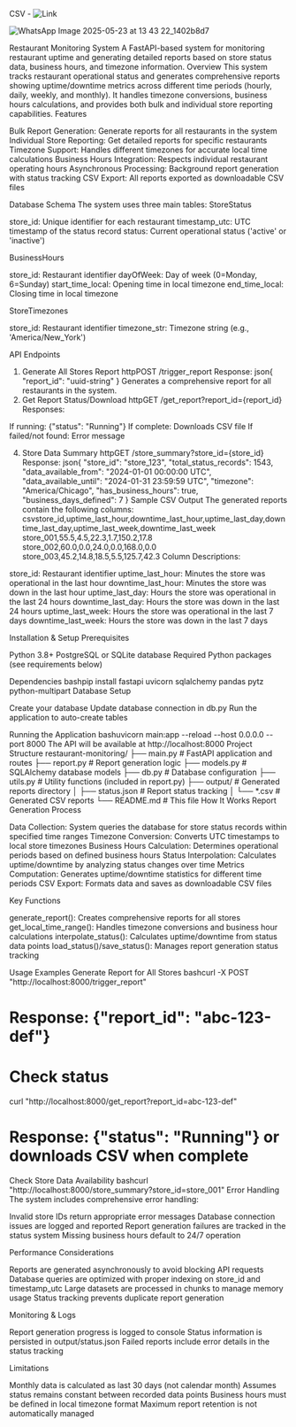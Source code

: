 
CSV - ![Link](https://drive.google.com/file/d/1cLDoBxx5juEii8OHeb8k410UAzTEo9L4/view?usp=sharing)


![WhatsApp Image 2025-05-23 at 13 43 22_1402b8d7](https://github.com/user-attachments/assets/25c242d2-ee37-4845-9887-87ff952b5f12)



Restaurant Monitoring System
A FastAPI-based system for monitoring restaurant uptime and generating detailed reports based on store status data, business hours, and timezone information.
Overview
This system tracks restaurant operational status and generates comprehensive reports showing uptime/downtime metrics across different time periods (hourly, daily, weekly, and monthly). It handles timezone conversions, business hours calculations, and provides both bulk and individual store reporting capabilities.
Features

Bulk Report Generation: Generate reports for all restaurants in the system
Individual Store Reporting: Get detailed reports for specific restaurants
Timezone Support: Handles different timezones for accurate local time calculations
Business Hours Integration: Respects individual restaurant operating hours
Asynchronous Processing: Background report generation with status tracking
CSV Export: All reports exported as downloadable CSV files

Database Schema
The system uses three main tables:
StoreStatus

store_id: Unique identifier for each restaurant
timestamp_utc: UTC timestamp of the status record
status: Current operational status ('active' or 'inactive')

BusinessHours

store_id: Restaurant identifier
dayOfWeek: Day of week (0=Monday, 6=Sunday)
start_time_local: Opening time in local timezone
end_time_local: Closing time in local timezone

StoreTimezones

store_id: Restaurant identifier
timezone_str: Timezone string (e.g., 'America/New_York')

API Endpoints
1. Generate All Stores Report
httpPOST /trigger_report
Response:
json{
  "report_id": "uuid-string"
}
Generates a comprehensive report for all restaurants in the system.
3. Get Report Status/Download
httpGET /get_report?report_id={report_id}
Responses:

If running: {"status": "Running"}
If complete: Downloads CSV file
If failed/not found: Error message

4. Store Data Summary
httpGET /store_summary?store_id={store_id}
Response:
json{
  "store_id": "store_123",
  "total_status_records": 1543,
  "data_available_from": "2024-01-01 00:00:00 UTC",
  "data_available_until": "2024-01-31 23:59:59 UTC",
  "timezone": "America/Chicago",
  "has_business_hours": true,
  "business_days_defined": 7
}
Sample CSV Output
The generated reports contain the following columns:
csvstore_id,uptime_last_hour,downtime_last_hour,uptime_last_day,downtime_last_day,uptime_last_week,downtime_last_week
store_001,55.5,4.5,22.3,1.7,150.2,17.8
store_002,60.0,0.0,24.0,0.0,168.0,0.0
store_003,45.2,14.8,18.5,5.5,125.7,42.3
Column Descriptions:

store_id: Restaurant identifier
uptime_last_hour: Minutes the store was operational in the last hour
downtime_last_hour: Minutes the store was down in the last hour
uptime_last_day: Hours the store was operational in the last 24 hours
downtime_last_day: Hours the store was down in the last 24 hours
uptime_last_week: Hours the store was operational in the last 7 days
downtime_last_week: Hours the store was down in the last 7 days

Installation & Setup
Prerequisites

Python 3.8+
PostgreSQL or SQLite database
Required Python packages (see requirements below)

Dependencies
bashpip install fastapi uvicorn sqlalchemy pandas pytz python-multipart
Database Setup

Create your database
Update database connection in db.py
Run the application to auto-create tables

Running the Application
bashuvicorn main:app --reload --host 0.0.0.0 --port 8000
The API will be available at http://localhost:8000
Project Structure
restaurant-monitoring/
├── main.py              # FastAPI application and routes
├── report.py            # Report generation logic
├── models.py            # SQLAlchemy database models
├── db.py                # Database configuration
├── utils.py             # Utility functions (included in report.py)
├── output/              # Generated reports directory
│   ├── status.json      # Report status tracking
│   └── *.csv            # Generated CSV reports
└── README.md            # This file
How It Works
Report Generation Process

Data Collection: System queries the database for store status records within specified time ranges
Timezone Conversion: Converts UTC timestamps to local store timezones
Business Hours Calculation: Determines operational periods based on defined business hours
Status Interpolation: Calculates uptime/downtime by analyzing status changes over time
Metrics Computation: Generates uptime/downtime statistics for different time periods
CSV Export: Formats data and saves as downloadable CSV files

Key Functions

generate_report(): Creates comprehensive reports for all stores
get_local_time_range(): Handles timezone conversions and business hour calculations
interpolate_status(): Calculates uptime/downtime from status data points
load_status()/save_status(): Manages report generation status tracking

Usage Examples
Generate Report for All Stores
bashcurl -X POST "http://localhost:8000/trigger_report"
# Response: {"report_id": "abc-123-def"}

# Check status
curl "http://localhost:8000/get_report?report_id=abc-123-def"
# Response: {"status": "Running"} or downloads CSV when complete
Check Store Data Availability
bashcurl "http://localhost:8000/store_summary?store_id=store_001"
Error Handling
The system includes comprehensive error handling:

Invalid store IDs return appropriate error messages
Database connection issues are logged and reported
Report generation failures are tracked in the status system
Missing business hours default to 24/7 operation

Performance Considerations

Reports are generated asynchronously to avoid blocking API requests
Database queries are optimized with proper indexing on store_id and timestamp_utc
Large datasets are processed in chunks to manage memory usage
Status tracking prevents duplicate report generation

Monitoring & Logs

Report generation progress is logged to console
Status information is persisted in output/status.json
Failed reports include error details in the status tracking

Limitations

Monthly data is calculated as last 30 days (not calendar month)
Assumes status remains constant between recorded data points
Business hours must be defined in local timezone format
Maximum report retention is not automatically managed

